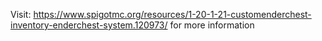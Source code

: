 Visit: https://www.spigotmc.org/resources/1-20-1-21-customenderchest-inventory-enderchest-system.120973/ for more information
